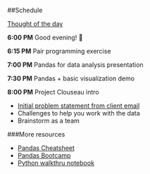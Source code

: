 ##Schedule

[Thought of the day](https://twitter.com/sanityinc/status/581079954307305472)

**6:00 PM** Good evening! :full_moon_with_face:

**6:15 PM** Pair programming exercise

**7:00 PM** Pandas for data analysis presentation

**7:30 PM** Pandas + basic visualization demo

**8:00 PM** Project Clouseau intro

   * [Initial problem statement from client email](../projects/01-clouseau/README.md)
   * Challenges to help you work with the data
   * Brainstorm as a team
   
   
###More resources
* [Pandas Cheatsheet](http://blog.yhat.com/posts/pandas-cheat-sheet.html)
* [Pandas Bootcamp](https://pandasbootcamp.herokuapp.com/) 
* [Python walkthru notebook](https://pandasbootcamp.herokuapp.com/)  
